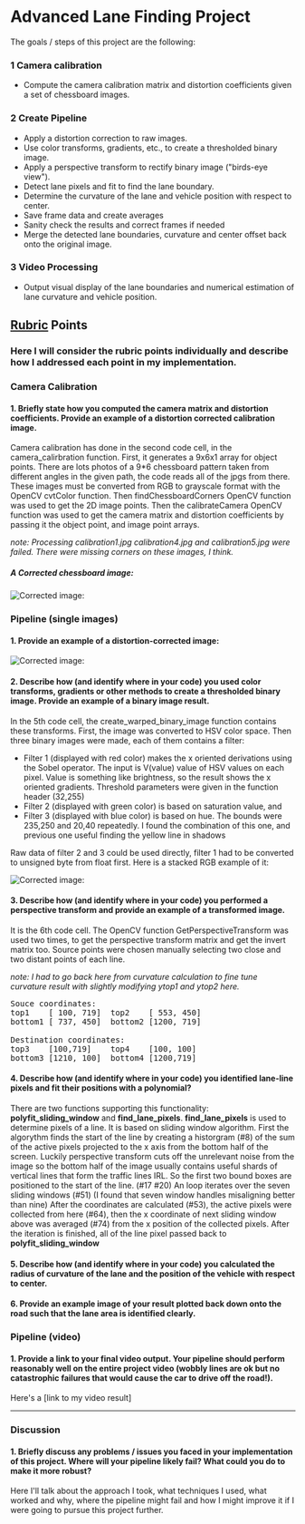 # Advanced Lane Finding Project

The goals / steps of this project are the following:

### 1 Camera calibration
*    Compute the camera calibration matrix and distortion coefficients given a set of chessboard images.

### 2 Create Pipeline
*    Apply a distortion correction to raw images.
*    Use color transforms, gradients, etc., to create a thresholded binary image.
*    Apply a perspective transform to rectify binary image ("birds-eye view").
*    Detect lane pixels and fit to find the lane boundary.
*    Determine the curvature of the lane and vehicle position with respect to center.
*    Save frame data and create averages
*    Sanity check the results and correct frames if needed
*    Merge the detected lane boundaries, curvature and center offset back onto the original image.

### 3 Video Processing    
*    Output visual display of the lane boundaries and numerical estimation of lane curvature and vehicle position.
 
## [Rubric](https://review.udacity.com/#!/rubrics/571/view) Points

### Here I will consider the rubric points individually and describe how I addressed each point in my implementation.  


### Camera Calibration

#### 1. Briefly state how you computed the camera matrix and distortion coefficients. Provide an example of a distortion corrected calibration image.
Camera calibration has done in the second code cell, in the camera_calirbration function. First, it generates a 9x6x1 array for object points. There are lots photos of a 9*6 chessboard pattern taken from different angles in the given path, the code reads all of the jpgs from there. These images must be converted from RGB to grayscale format with the OpenCV cvtColor function.
Then findChessboardCorners OpenCV function was used to get the 2D image points. Then the calibrateCamera OpenCV function was used to get the camera matrix and distortion coefficients by passing it the object point, and image point arrays. 

_note: Processing calibration1.jpg calibration4.jpg and calibration5.jpg were failed. There were missing corners on these images, I think._  

##### A Corrected chessboard image:

![Corrected image:](https://github.com/windmip/CarND-Advanced-Lane-Lines/blob/master/output_images/calibrated.jpg)

### Pipeline (single images)

#### 1. Provide an example of a distortion-corrected image:

![Corrected image:](https://github.com/windmip/CarND-Advanced-Lane-Lines/blob/master/output_images/calibrated_test2.jpg)

#### 2. Describe how (and identify where in your code) you used color transforms, gradients or other methods to create a thresholded binary image.  Provide an example of a binary image result.
In the 5th code cell, the create_warped_binary_image function contains these transforms. First, the image was converted to HSV color space. Then three binary images were made, each of them contains a filter:
* Filter 1 (displayed with red color) makes the x oriented derivations using the Sobel operator. The input is V(value) value of HSV values on each pixel. Value is something like brightness, so the result shows the x oriented gradients. Threshold parameters were given in the function header (32,255)
* Filter 2 (displayed with green color) is based on saturation value, and 
* Filter 3 (displayed with blue color) is based on hue. The bounds were 235,250 and 20,40 repeatedly. I found the combination of this one, and previous one useful finding the yellow line in shadows

Raw data of filter 2 and 3 could be used directly, filter 1 had to be converted to unsigned byte from float first. Here is a  stacked RGB example of it: 

![Corrected image:](https://github.com/windmip/CarND-Advanced-Lane-Lines/blob/master/output_images/test2_warped.jpg)

#### 3. Describe how (and identify where in your code) you performed a perspective transform and provide an example of a transformed image.
It is the 6th code cell. The OpenCV function GetPerspectiveTransform was used two times, to get the perspective transform matrix and get the invert matrix too. Source points were chosen manually selecting two close and two distant points of each line.

_note: I had to go back here from curvature calculation to fine tune curvature result with slightly modifying ytop1 and ytop2 here._

<pre>
Souce coordinates: 
top1    [ 100, 719]  top2    [ 553, 450] 
bottom1 [ 737, 450]  bottom2 [1200, 719]

Destination coordinates: 
top3    [100,719]    top4    [100, 100] 
bottom3 [1210, 100]  bottom4 [1200,719]
</pre>

#### 4. Describe how (and identify where in your code) you identified lane-line pixels and fit their positions with a polynomial?
There are two functions supporting this functionality: __polyfit_sliding_window__ and __find_lane_pixels__.
__find_lane_pixels__ is used to determine pixels of a line. It is based on sliding window algorithm. First the algorythm finds the start of the line by creating a historgram (#8) of the sum of the active pixels projected to the x axis from the bottom half of the  screen. Luckily perspective transform cuts off the unrelevant noise from the image so the bottom half of the image usually contains useful shards of vertical lines that form the traffic lines IRL. So the first two bound boxes are positioned to the start of the line. (#17 #20) An loop iterates over the seven sliding windows (#51) (I found that seven window handles misaligning better than nine) After the coordinates are calculated (#53), the active pixels were collected from here (#64), then the x coordinate of next sliding window above was averaged (#74) from the x position of the collected pixels. After the iteration is finished, all of the line pixel passed back to __polyfit_sliding_window__

#### 5. Describe how (and identify where in your code) you calculated the radius of curvature of the lane and the position of the vehicle with respect to center.


#### 6. Provide an example image of your result plotted back down onto the road such that the lane area is identified clearly.


### Pipeline (video)

#### 1. Provide a link to your final video output.  Your pipeline should perform reasonably well on the entire project video (wobbly lines are ok but no catastrophic failures that would cause the car to drive off the road!).

Here's a [link to my video result]

---

### Discussion

#### 1. Briefly discuss any problems / issues you faced in your implementation of this project.  Where will your pipeline likely fail?  What could you do to make it more robust?

Here I'll talk about the approach I took, what techniques I used, what worked and why, where the pipeline might fail and how I might improve it if I were going to pursue this project further.  
